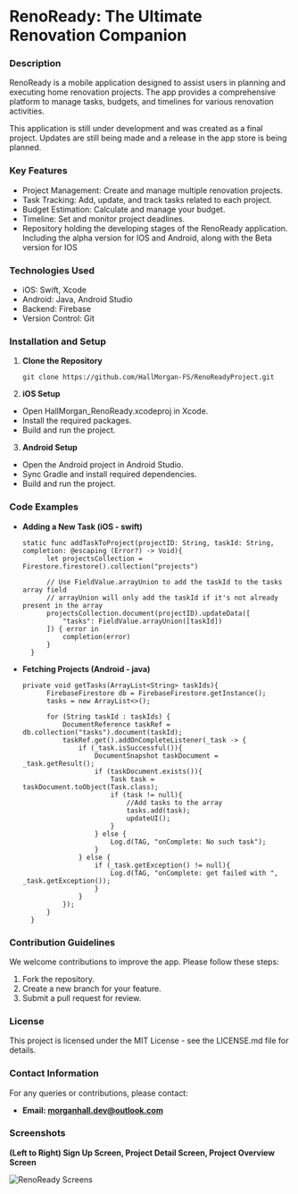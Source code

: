 # RenoReady: The Ultimate Renovation Companion

### Description

RenoReady is a mobile application designed to assist users in planning and executing home renovation projects. The app provides a comprehensive platform to manage tasks, budgets, and timelines for various renovation activities.

This application is still under development and was created as a final project. Updates are still being made and a release in the app store is being planned.

### Key Features

- Project Management: Create and manage multiple renovation projects.
- Task Tracking: Add, update, and track tasks related to each project.
- Budget Estimation: Calculate and manage your budget.
- Timeline: Set and monitor project deadlines.
- Repository holding the developing stages of the RenoReady application. Including the alpha version for IOS and Android, along with the Beta version for IOS

### Technologies Used

- iOS: Swift, Xcode
- Android: Java, Android Studio
- Backend: Firebase
- Version Control: Git

### Installation and Setup
1. **Clone the Repository**
   
   ```
   git clone https://github.com/HallMorgan-FS/RenoReadyProject.git
   ```
2. **iOS Setup**
  - Open HallMorgan_RenoReady.xcodeproj in Xcode.
  - Install the required packages.
  - Build and run the project.
3. **Android Setup**
  - Open the Android project in Android Studio.
  - Sync Gradle and install required dependencies.
  - Build and run the project.

### Code Examples

- **Adding a New Task (iOS - swift)**

  ```
  static func addTaskToProject(projectID: String, taskId: String, completion: @escaping (Error?) -> Void){
        let projectsCollection = Firestore.firestore().collection("projects")
        
        // Use FieldValue.arrayUnion to add the taskId to the tasks array field
        // arrayUnion will only add the taskId if it's not already present in the array
        projectsCollection.document(projectID).updateData([
            "tasks": FieldValue.arrayUnion([taskId])
        ]) { error in
            completion(error)
        }
    }
  ```

- **Fetching Projects (Android - java)**
   
  ```
  private void getTasks(ArrayList<String> taskIds){
        FirebaseFirestore db = FirebaseFirestore.getInstance();
        tasks = new ArrayList<>();

        for (String taskId : taskIds) {
            DocumentReference taskRef = db.collection("tasks").document(taskId);
            taskRef.get().addOnCompleteListener(_task -> {
                if (_task.isSuccessful()){
                    DocumentSnapshot taskDocument = _task.getResult();
                    if (taskDocument.exists()){
                        Task task = taskDocument.toObject(Task.class);
                        if (task != null){
                            //Add tasks to the array
                            tasks.add(task);
                            updateUI();
                        }
                    } else {
                        Log.d(TAG, "onComplete: No such task");
                    }
                } else {
                    if (_task.getException() != null){
                        Log.d(TAG, "onComplete: get failed with ", _task.getException());
                    }
                }
            });
        }
    }
  ```

### Contribution Guidelines

We welcome contributions to improve the app. Please follow these steps:

1. Fork the repository.
2. Create a new branch for your feature.
3. Submit a pull request for review.

### License

This project is licensed under the MIT License - see the LICENSE.md file for details.

### Contact Information

For any queries or contributions, please contact:

- **Email: morganhall.dev@outlook.com**

### Screenshots

**(Left to Right) Sign Up Screen, Project Detail Screen, Project Overview Screen**

![RenoReady Screens](https://github.com/HallMorgan-FS/RenoReadyProject/assets/77134790/f030ea14-4090-4fb2-aaf3-5f456b2a6cd0)

  
